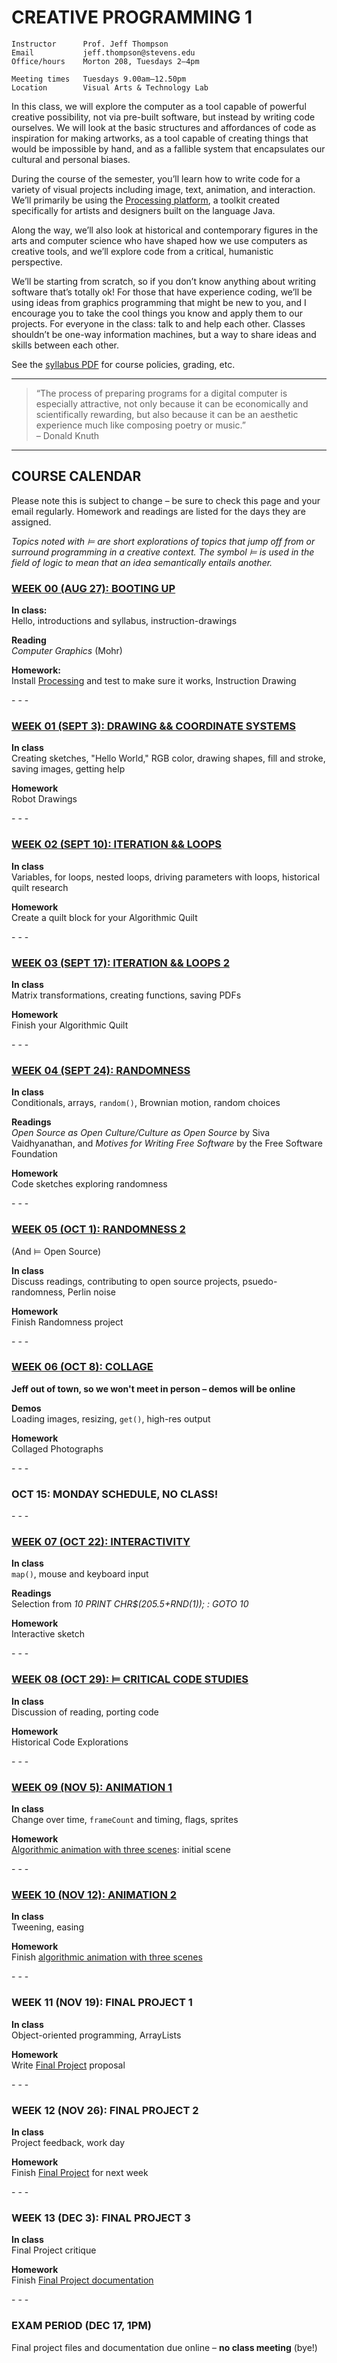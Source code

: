 CREATIVE PROGRAMMING 1
====

    Instructor      Prof. Jeff Thompson
    Email           jeff.thompson@stevens.edu
    Office/hours    Morton 208, Tuesdays 2–4pm

    Meeting times   Tuesdays 9.00am–12.50pm
    Location        Visual Arts & Technology Lab

In this class, we will explore the computer as a tool capable of powerful creative possibility, not via pre-built software, but instead by writing code ourselves. We will look at the basic structures and affordances of code as inspiration for making artworks, as a tool capable of creating things that would be impossible by hand, and as a fallible system that encapsulates our cultural and personal biases.

During the course of the semester, you’ll learn how to write code for a variety of visual projects including image, text, animation, and interaction. We’ll primarily be using the [Processing platform](http://www.processing.org), a toolkit created specifically for artists and designers built on the language Java.

Along the way, we’ll also look at historical and contemporary figures in the arts and computer science who have shaped how we use computers as creative tools, and we’ll explore code from a critical, humanistic perspective.

We’ll be starting from scratch, so if you don’t know anything about writing software that’s totally ok! For those that have experience coding, we’ll be using ideas from graphics programming that might be new to you, and I encourage you to take the cool things you know and apply them to our projects. For everyone in the class: talk to and help each other. Classes shouldn’t be one-way information machines, but a way to share ideas and skills between each other.

See the [syllabus PDF](https://github.com/jeffThompson/CreativeProgramming1/blob/master/Syllabus.pdf) for course policies, grading, etc.

***

>“The process of preparing programs for a digital computer is especially attractive, not only because it can be economically and scientifically rewarding, but also because it can be an aesthetic experience much like composing poetry or music.”  
– Donald Knuth

***
 
## COURSE CALENDAR  
Please note this is subject to change – be sure to check this page and your email regularly. Homework and readings are listed for the days they are assigned.

*Topics noted with ⊨ are short explorations of topics that jump off from or surround programming in a creative context. The symbol ⊨ is used in the field of logic to mean that an idea semantically entails another.*


### [WEEK 00 (AUG 27): BOOTING UP](https://github.com/jeffThompson/CreativeProgramming1/blob/master/Assignments/Week00_BootingUp.md)  

**In class:**  
Hello, introductions and syllabus, instruction-drawings

**Reading**  
*Computer Graphics* (Mohr)

**Homework:**  
Install [Processing](http://www.processing.org/download) and test to make sure it works, Instruction Drawing

\- \- \-

### [WEEK 01 (SEPT 3): DRAWING && COORDINATE SYSTEMS](https://github.com/jeffThompson/CreativeProgramming1/blob/master/Assignments/Week01_RobotDrawings.md)  

**In class**  
Creating sketches, "Hello World," RGB color, drawing shapes, fill and stroke, saving images, getting help

**Homework**  
Robot Drawings

\- \- \-

### [WEEK 02 (SEPT 10): ITERATION && LOOPS](https://github.com/jeffThompson/CreativeProgramming1/blob/master/Assignments/Week02_AlgorithmicQuilts.md)  

**In class**  
Variables, for loops, nested loops, driving parameters with loops, historical quilt research

**Homework**  
Create a quilt block for your Algorithmic Quilt

\- \- \-
 
### [WEEK 03 (SEPT 17): ITERATION && LOOPS 2](https://github.com/jeffThompson/CreativeProgramming1/blob/master/Assignments/Week02_AlgorithmicQuilts.md)  

**In class**  
Matrix transformations, creating functions, saving PDFs

**Homework**  
Finish your Algorithmic Quilt

\- \- \-

### [WEEK 04 (SEPT 24): RANDOMNESS](https://github.com/jeffThompson/CreativeProgramming1/blob/master/Assignments/Week04_Randomness.md)  

**In class**  
Conditionals, arrays, `random()`, Brownian motion, random choices

**Readings**  
*Open Source as Open Culture/Culture as Open Source* by Siva Vaidhyanathan, and *Motives for Writing Free Software* by the Free Software Foundation  

**Homework**  
Code sketches exploring randomness

\- \- \-

### [WEEK 05 (OCT 1): RANDOMNESS 2](https://github.com/jeffThompson/CreativeProgramming1/blob/master/Assignments/Week04_Randomness.md)  
(And ⊨ Open Source)  

**In class**  
Discuss readings, contributing to open source projects, psuedo-randomness, Perlin noise

**Homework**  
Finish Randomness project

\- \- \-

### [WEEK 06 (OCT 8): COLLAGE](https://github.com/jeffThompson/CreativeProgramming1/blob/master/Assignments/Week06_Collage.md)  

**Jeff out of town, so we won't meet in person – demos will be online**

**Demos**  
Loading images, resizing, `get()`, high-res output

**Homework**  
Collaged Photographs

\- \- \-

### OCT 15: MONDAY SCHEDULE, NO CLASS!

\- \- \-

### [WEEK 07 (OCT 22): INTERACTIVITY](https://github.com/jeffThompson/CreativeProgramming1/blob/master/Assignments/Week07_Interactivity.md)  

**In class**  
`map()`, mouse and keyboard input  

**Readings**  
Selection from *10 PRINT CHR$(205.5+RND(1)); : GOTO 10*  

**Homework**  
Interactive sketch

\- \- \-

### [WEEK 08 (OCT 29): ⊨ CRITICAL CODE STUDIES](https://github.com/jeffThompson/CreativeProgramming1/blob/master/Assignments/Week08_CriticalCodeStudies.md)  

**In class**  
Discussion of reading, porting code

**Homework**  
Historical Code Explorations

\- \- \-

### [WEEK 09 (NOV 5): ANIMATION 1](https://github.com/jeffThompson/CreativeProgramming1/blob/master/Assignments/Week09_Animation.md)  

**In class**  
Change over time, `frameCount` and timing, flags, sprites

**Homework**  
[Algorithmic animation with three scenes](https://github.com/jeffThompson/CreativeProgramming1/blob/master/Assignments/Week09_Animation.md): initial scene

\- \- \-

### [WEEK 10 (NOV 12): ANIMATION 2](https://github.com/jeffThompson/CreativeProgramming1/blob/master/Assignments/Week09_Animation.md)  

**In class**  
Tweening, easing  

**Homework**  
Finish [algorithmic animation with three scenes](https://github.com/jeffThompson/CreativeProgramming1/blob/master/Assignments/Week09_Animation.md)  

\- \- \-

### WEEK 11 (NOV 19): FINAL PROJECT 1  

**In class**  
Object-oriented programming, ArrayLists

**Homework**  
Write [Final Project](https://github.com/jeffThompson/CreativeProgramming1/blob/master/Assignments/Week11_FinalProject.md) proposal

\- \- \-

### WEEK 12 (NOV 26): FINAL PROJECT 2  

**In class**  
Project feedback, work day  

**Homework**  
Finish [Final Project](https://github.com/jeffThompson/CreativeProgramming1/blob/master/Assignments/Week11_FinalProject.md) for next week

\- \- \-

### WEEK 13 (DEC 3): FINAL PROJECT 3  

**In class**  
Final Project critique  

**Homework**  
Finish [Final Project documentation](https://github.com/jeffThompson/CreativeProgramming1/blob/master/Assignments/Week11_FinalProject.md)

\- \- \-

### EXAM PERIOD (DEC 17, 1PM)  

Final project files and documentation due online – **no class meeting** (bye!)

